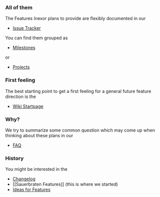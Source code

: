 ### All of them

The Features Inexor plans to provide are flexibly documented in our
* [Issue Tracker](https://github.com/inexorgame/inexor-core/issues)

You can find them grouped as
* [Milestones](https://github.com/inexorgame/inexor-core/milestones)

or 

* [Projects](https://github.com/inexorgame/inexor-core/projects)

### First feeling
The best starting point to get a first feeling for a general future feature direction is the
* [Wiki Startpage](https://github.com/inexorgame/inexor-core/wiki)

### Why?

We try to summarize some common question which may come up when thinking about these plans in our
* [FAQ](https://github.com/inexorgame/code/wiki/Frequently-Asked-Questions)

### History

You might be interested in the
* [Changelog](https://github.com/inexorgame/code/blob/master/changelog.md)
* [[Sauerbraten Features]] (this is where we started)
* [Ideas for Features](Feature-Ideas)